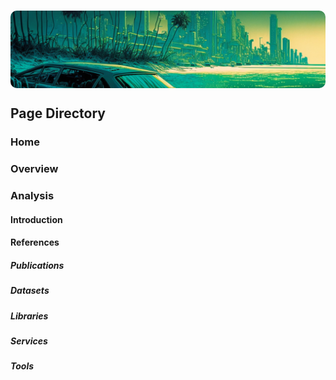 <style>
.md-typeset h1,
.md-content__button {display: none;}
</style>


<img src="../../../assets/pages/page.overview.png" style="clip-path: inset(32px 0px 96px 0px round 10px); margin: -41px 0px -100px 0px; ">

## Page Directory

### Home

### Overview

### Analysis

#### Introduction

#### References

##### Publications
##### Datasets
##### Libraries
##### Services
##### Tools

